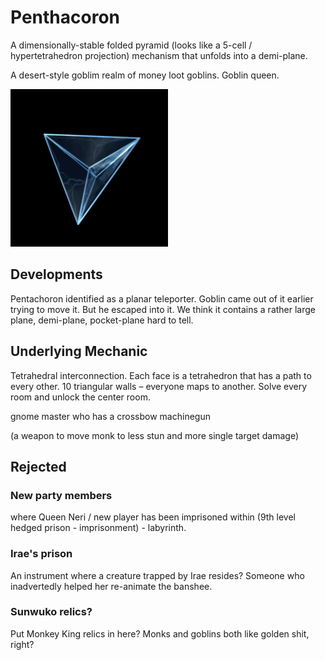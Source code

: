 # Penthacoron
A dimensionally-stable folded pyramid (looks like a 5-cell / hypertetrahedron projection) mechanism that unfolds into a demi-plane.

A desert-style goblim realm of money loot goblins.
Goblin queen.

![looks](5-cell.gif)

## Developments
Pentachoron identified as a planar teleporter.
Goblin came out of it earlier trying to move it. But he escaped into it.
We think it contains a rather large plane, demi-plane, pocket-plane hard to tell.

## Underlying Mechanic
Tetrahedral interconnection. Each face is a tetrahedron that has a path to every other. 10 triangular walls – everyone maps to another. Solve every room and unlock the center room.

gnome master who has a crossbow machinegun

(a weapon to move monk to less stun and more single target damage)

## Rejected
### New party members
where Queen Neri / new player has been imprisoned within (9th level hedged prison - imprisonment) - labyrinth.

### Irae's prison
An instrument where a creature trapped by Irae resides?
Someone who inadvertedly helped her re-animate the banshee.

### Sunwuko relics?
Put Monkey King relics in here? Monks and goblins both like golden shit, right?
